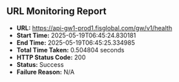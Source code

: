 ## URL Monitoring Report

- **URL:** https://api-gw1-prod1.fisglobal.com/gw/v1/health
- **Start Time:** 2025-05-19T06:45:24.830181
- **End Time:** 2025-05-19T06:45:25.334985
- **Total Time Taken:** 0.504804 seconds
- **HTTP Status Code:** 200
- **Status:** Success
- **Failure Reason:** N/A
